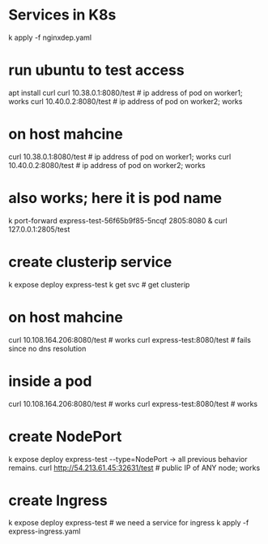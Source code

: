 # Services in K8s

k apply -f nginxdep.yaml


# run ubuntu to test access
apt install curl
curl 10.38.0.1:8080/test # ip address of pod on worker1; works
curl 10.40.0.2:8080/test # ip address of pod on worker2; works

# on host mahcine
curl 10.38.0.1:8080/test # ip address of pod on worker1; works
curl 10.40.0.2:8080/test # ip address of pod on worker2; works

# also works; here it is pod name
k port-forward express-test-56f65b9f85-5ncqf 2805:8080 & 
curl 127.0.0.1:2805/test


# create clusterip service 
k expose deploy express-test
k get svc # get clusterip

# on host mahcine
curl 10.108.164.206:8080/test # works
curl express-test:8080/test # fails since no dns resolution

# inside a pod
curl 10.108.164.206:8080/test # works
curl express-test:8080/test # works


# create NodePort
k expose deploy express-test --type=NodePort
-> all previous behavior remains.
curl http://54.213.61.45:32631/test # public IP of ANY node; works


# create Ingress
k expose deploy express-test # we need a service for ingress
k apply -f express-ingress.yaml
